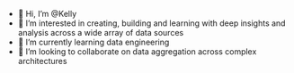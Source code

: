 - 👋 Hi, I’m @Kelly 
- 👀 I’m interested in creating, building and learning with deep insights and analysis across a wide array of data sources
- 🌱 I’m currently learning data engineering
- 💞️ I’m looking to collaborate on data aggregation across complex architectures


<!---
Kellyc74/Kellyc74 is a ✨ special ✨ repository because its `README.md` (this file) appears on your GitHub profile.
You can click the Preview link to take a look at your changes.
--->
